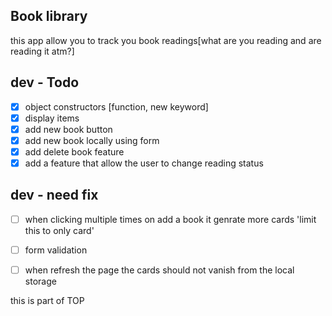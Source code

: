 ## Book library 
this app allow you to track you book readings[what are you reading and are reading it atm?]



## dev - Todo 
- [x] object constructors [function, new keyword]
- [x] display items 
- [x] add new book button 
- [x] add new book locally using form
- [x] add delete book feature
- [x] add a feature that allow the user to change reading status

## dev - need fix 
- [ ] when clicking multiple times on add a book it genrate more cards 'limit this to only card'
- [ ] form validation 
- [ ] when refresh the page the cards should not vanish from the local storage


this is part of TOP
